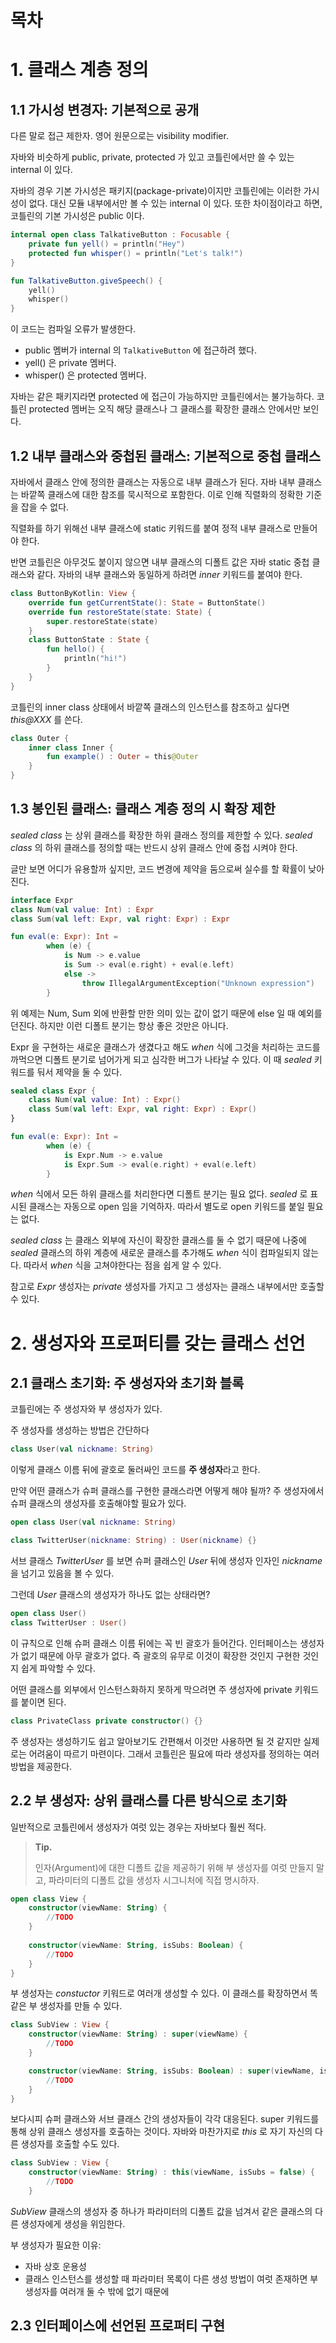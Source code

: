 # 목차

# 1. 클래스 계층 정의

## 1.1 가시성 변경자: 기본적으로 공개

다른 말로 접근 제한자. 영어 원문으로는 visibility modifier.

자바와 비슷하게 public, private, protected 가 있고 코틀린에서만 쓸 수 있는 internal 이 있다.

자바의 경우 기본 가시성은 패키지(package-private)이지만 코틀린에는 이러한 가시성이 없다. 대신 모듈 내부에서만 볼 수 있는 internal 이 있다. 또한 차이점이라고 하면, 코틀린의 기본 가시성은 public 이다.

```kotlin
internal open class TalkativeButton : Focusable {
    private fun yell() = println("Hey")
    protected fun whisper() = println("Let's talk!")
}

fun TalkativeButton.giveSpeech() {
    yell()
    whisper()
}
```

이 코드는 컴파일 오류가 발생한다.

- public 멤버가 internal 의 `TalkativeButton` 에 접근하려 했다.
- yell() 은 private 멤버다.
- whisper() 은 protected 멤버다.

자바는 같은 패키지라면 protected 에 접근이 가능하지만 코틀린에서는 불가능하다. 코틀린 protected 멤버는 오직 해당 클래스나 그 클래스를 확장한 클래스 안에서만 보인다.

## 1.2 내부 클래스와 중첩된 클래스: 기본적으로 중첩 클래스

자바에서 클래스 안에 정의한 클래스는 자동으로 내부 클래스가 된다. 자바 내부 클래스는 바깥쪽 클래스에 대한 참조를 묵시적으로 포함한다. 이로 인해 직렬화의 정확한 기준을 잡을 수 없다.

직렬화를 하기 위해선 내부 클래스에 static 키워드를 붙여 정적 내부 클래스로 만들어야 한다.

반면 코틀린은 아무것도 붙이지 않으면 내부 클래스의 디폴트 값은 자바 static 중첩 클래스와 같다. 자바의 내부 클래스와 동일하게 하려면 *inner* 키워드를 붙여야 한다.

```kotlin
class ButtonByKotlin: View {
    override fun getCurrentState(): State = ButtonState()
    override fun restoreState(state: State) {
        super.restoreState(state)
    }
    class ButtonState : State {
        fun hello() {
            println("hi!")
        }
    }
}
```

코틀린의 inner class 상태에서 바깥쪽 클래스의 인스턴스를 참조하고 싶다면 *this@XXX* 를 쓴다.

```kotlin
class Outer {
    inner class Inner {
        fun example() : Outer = this@Outer
    }
}
```

## 1.3 봉인된 클래스: 클래스 계층 정의 시 확장 제한

*sealed class* 는 상위 클래스를 확장한 하위 클래스 정의를 제한할 수 있다. *sealed class* 의 하위 클래스를 정의할 때는 반드시 상위 클래스 안에 중첩 시켜야 한다.

글만 보면 어디가 유용할까 싶지만, 코드 변경에 제약을 둠으로써 실수를 할 확률이 낮아진다.

```kotlin
interface Expr
class Num(val value: Int) : Expr
class Sum(val left: Expr, val right: Expr) : Expr

fun eval(e: Expr): Int =
        when (e) {
            is Num -> e.value
            is Sum -> eval(e.right) + eval(e.left)
            else ->
                throw IllegalArgumentException("Unknown expression")
        }
```

위 예제는 Num, Sum 외에 반환할 만한 의미 있는 값이 없기 때문에 else 일 때 예외를 던진다. 하지만 이런 디폴트 분기는 항상 좋은 것만은 아니다.

Expr 을 구현하는 새로운 클래스가 생겼다고 해도 *when* 식에 그것을 처리하는 코드를 까먹으면 디폴트 분기로 넘어가게 되고 심각한 버그가 나타날 수 있다. 이 때 *sealed* 키워드를 둬서 제약을 둘 수 있다.

```kotlin
sealed class Expr {
    class Num(val value: Int) : Expr()
    class Sum(val left: Expr, val right: Expr) : Expr()
}

fun eval(e: Expr): Int =
        when (e) {
            is Expr.Num -> e.value
            is Expr.Sum -> eval(e.right) + eval(e.left)
        }
```

*when* 식에서 모든 하위 클래스를 처리한다면 디폴트 분기는 필요 없다. *sealed* 로 표시된 클래스는 자동으로 open 임을 기억하자. 따라서 별도로 open 키워드를 붙일 필요는 없다.

*sealed class* 는 클래스 외부에 자신이 확장한 클래스를 둘 수 없기 때문에 나중에 *sealed* 클래스의 하위 계층에 새로운 클래스를 추가해도 *when* 식이 컴파일되지 않는다. 따라서 *when* 식을 고쳐야한다는 점을 쉽게 알 수 있다.

참고로 *Expr* 생성자는 *private* 생성자를 가지고 그 생성자는 클래스 내부에서만 호출할 수 있다.

# 2. 생성자와 프로퍼티를 갖는 클래스 선언

## 2.1 클래스 초기화: 주 생성자와 초기화 블록

코틀린에는 주 생성자와 부 생성자가 있다.

주 생성자를 생성하는 방법은 간단하다

```kotlin
class User(val nickname: String)
```

이렇게 클래스 이름 뒤에 괄호로 둘러싸인 코드를 **주 생성자**라고 한다.

만약 어떤 클래스가 슈퍼 클래스를 구현한 클래스라면 어떻게 해야 될까? 주 생성자에서 슈퍼 클래스의 생성자를 호출해야할 필요가 있다.

```kotlin
open class User(val nickname: String)

class TwitterUser(nickname: String) : User(nickname) {}
```

서브 클래스 *TwitterUser* 를 보면 슈퍼 클래스인 *User* 뒤에 생성자 인자인 *nickname* 을 넘기고 있음을 볼 수 있다.

그런데 *User* 클래스의 생성자가 하나도 없는 상태라면?

```kotlin
open class User()
class TwitterUser : User()
```

이 규칙으로 인해 슈퍼 클래스 이름 뒤에는 꼭 빈 괄호가 들어간다. 인터페이스는 생성자가 없기 때문에 아무 괄호가 없다. 즉 괄호의 유무로 이것이 확장한 것인지 구현한 것인지 쉽게 파악할 수 있다.

어떤 클래스를 외부에서 인스턴스화하지 못하게 막으려면 주 생성자에 private 키워드를 붙이면 된다.

```kotlin
class PrivateClass private constructor() {}
```

주 생성자는 생성하기도 쉽고 알아보기도 간편해서 이것만 사용하면 될 것 같지만 실제로는 어려움이 따르기 마련이다. 그래서 코틀린은 필요에 따라 생성자를 정의하는 여러 방법을 제공한다.

## 2.2 부 생성자: 상위 클래스를 다른 방식으로 초기화

일반적으로 코틀린에서 생성자가 여럿 있는 경우는 자바보다 훨씬 적다.

> **Tip.**
>
> 인자(Argument)에 대한 디폴트 값을 제공하기 위해 부 생성자를 여럿 만들지 말고, 파라미터의 디폴트 값을 생성자 시그니처에 직접 명시하자.

```kotlin
open class View { 
    constructor(viewName: String) {
        //TODO
    }
  
    constructor(viewName: String, isSubs: Boolean) {
        //TODO
    }
}
```

부 생성자는 *constuctor* 키워드로 여러개 생성할 수 있다. 이 클래스를 확장하면서 똑같은 부 생성자를 만들 수 있다.

```kotlin
class SubView : View {
    constructor(viewName: String) : super(viewName) {
        //TODO
    }

    constructor(viewName: String, isSubs: Boolean) : super(viewName, isSubs) {
        //TODO
    }
}
```

보다시피 슈퍼 클래스와 서브 클래스 간의 생성자들이 각각 대응된다. super 키워드를 통해 상위 클래스 생성자를 호출하는 것이다. 자바와 마찬가지로 *this* 로 자기 자신의 다른 생성자를 호출할 수도 있다.

```kotlin
class SubView : View {
    constructor(viewName: String) : this(viewName, isSubs = false) {
        //TODO
    }
```

*SubView* 클래스의 생성자 중 하나가 파라미터의 디폴트 값을 넘겨서 같은 클래스의 다른 생성자에게 생성을 위임한다.

부 생성자가 필요한 이유:

- 자바 상호 운용성
- 클래스 인스턴스를 생성할 때 파라미터 목록이 다른 생성 방법이 여럿 존재하면 부 생성자를 여러개 둘 수 밖에 없기 때문에

## 2.3 인터페이스에 선언된 프로퍼티 구현
